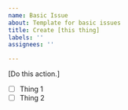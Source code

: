 ```yaml
---
name: Basic Issue
about: Template for basic issues
title: Create [this thing]
labels: ''
assignees: ''

---
```


[Do this action.]

- [ ] Thing 1
- [ ] Thing 2
